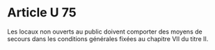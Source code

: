 # Article U 75

Les locaux non ouverts au public doivent comporter des moyens de secours dans les conditions générales fixées au chapitre VII du titre II.
